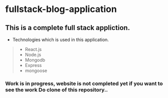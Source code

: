 # fullstack-blog-application

## This is a complete full stack appliction.

- Technologies which is used in this application.

> - React.js
> - Node.js
> - Mongodb
> - Express
> - mongoose

### Work is in progress, website is not completed yet if you want to see the work Do clone of this repository..
